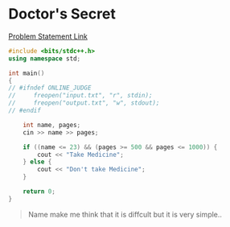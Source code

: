 # Doctor's Secret

[Problem Statement Link](https://www.hackerearth.com/practice/basic-programming/input-output/basics-of-input-output/practice-problems/algorithm/doctors-secret/description/)

``` c++
#include <bits/stdc++.h>
using namespace std;

int main()
{
// #ifndef ONLINE_JUDGE
//     freopen("input.txt", "r", stdin);
//     freopen("output.txt", "w", stdout);
// #endif

    int name, pages;
    cin >> name >> pages;

    if ((name <= 23) && (pages >= 500 && pages <= 1000)) {
        cout << "Take Medicine";
    } else {
        cout << "Don't take Medicine";
    }

    return 0;
}
```

> Name make me think that it is diffcult but it is very simple..